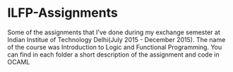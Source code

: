 # ILFP-Assignments
Some of the assignments that I've done  during my exchange semester at Indian Institue of Technology Delhi(July 2015 - December 2015).
The name of the course was Introduction to Logic and Functional Programming.
You can find in each folder a short description of the assignment and code in OCAML  
